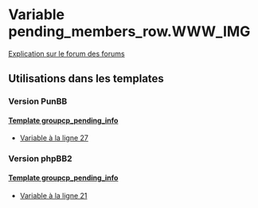 # Variable pending_members_row.WWW_IMG
[Explication sur le forum des forums](http://forum.forumactif.com/t294113-listing-des-variables#pending_members_row.WWW_IMG)

## Utilisations dans les templates

### Version PunBB

#### [Template groupcp_pending_info](punbb/groupcp_pending_info.md)
* [Variable à la ligne 27](../punbb/groupcp_pending_info.tpl#L27)

### Version phpBB2

#### [Template groupcp_pending_info](subsilver/groupcp_pending_info.md)
* [Variable à la ligne 21](../subsilver/groupcp_pending_info.tpl#L21)
